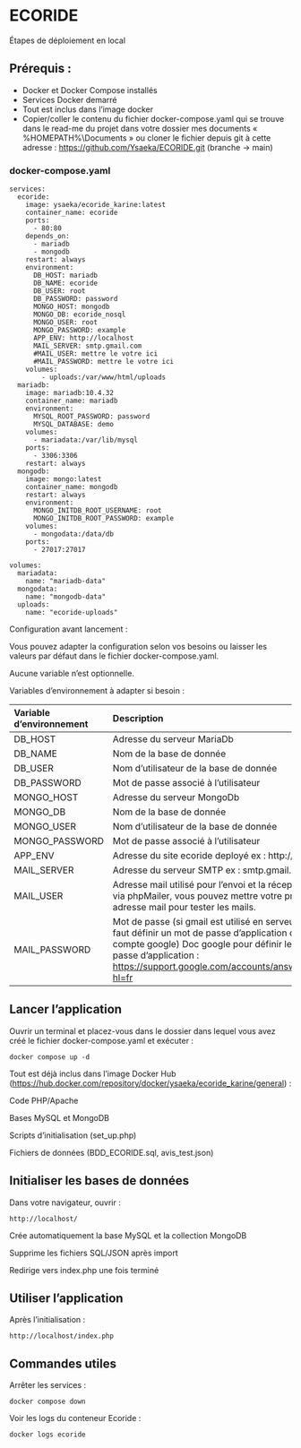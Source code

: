 # ECORIDE
Étapes de déploiement en local

## Prérequis :

- Docker et Docker Compose installés
- Services Docker demarré
- Tout est inclus dans l’image docker
- Copier/coller le contenu du fichier docker-compose.yaml qui se trouve dans le read-me du projet dans votre dossier mes documents « %HOMEPATH%\Documents »
ou cloner le fichier depuis git à cette adresse : https://github.com/Ysaeka/ECORIDE.git (branche -> main)

### docker-compose.yaml
```
services:
  ecoride:
    image: ysaeka/ecoride_karine:latest
    container_name: ecoride
    ports:
      - 80:80
    depends_on:
      - mariadb
      - mongodb
    restart: always
    environment:
      DB_HOST: mariadb
      DB_NAME: ecoride
      DB_USER: root
      DB_PASSWORD: password
      MONGO_HOST: mongodb
      MONGO_DB: ecoride_nosql
      MONGO_USER: root
      MONGO_PASSWORD: example
      APP_ENV: http://localhost
      MAIL_SERVER: smtp.gmail.com
      #MAIL_USER: mettre le votre ici
      #MAIL_PASSWORD: mettre le votre ici
    volumes:
        - uploads:/var/www/html/uploads
  mariadb:
    image: mariadb:10.4.32
    container_name: mariadb
    environment:
      MYSQL_ROOT_PASSWORD: password
      MYSQL_DATABASE: demo
    volumes:
      - mariadata:/var/lib/mysql
    ports:
      - 3306:3306
    restart: always
  mongodb:
    image: mongo:latest
    container_name: mongodb
    restart: always
    environment:
      MONGO_INITDB_ROOT_USERNAME: root
      MONGO_INITDB_ROOT_PASSWORD: example
    volumes:
      - mongodata:/data/db
    ports:
      - 27017:27017

volumes:
  mariadata:
    name: "mariadb-data"
  mongodata:
    name: "mongodb-data"
  uploads:
    name: "ecoride-uploads"
```


Configuration avant lancement :

Vous pouvez adapter la configuration selon vos besoins ou laisser les valeurs par défaut  dans le fichier docker-compose.yaml.

Aucune variable n’est optionnelle.

Variables d’environnement à adapter si besoin  : 

|Variable d’environnement|Description|     
|:--|:--|     
|DB_HOST|	Adresse du serveur MariaDb|
|DB_NAME|	Nom de la base de donnée|
|DB_USER|	Nom d’utilisateur de la base de donnée|
|DB_PASSWORD|	Mot de passe associé à l’utilisateur|
|MONGO_HOST|	Adresse du serveur MongoDb|
|MONGO_DB|	Nom de la base de donnée|
|MONGO_USER|	Nom d’utilisateur de la base de donnée|
|MONGO_PASSWORD|	Mot de passe associé à l’utilisateur|
|APP_ENV|	Adresse du site ecoride deployé ex : http://localhost|
|MAIL_SERVER|	Adresse du serveur SMTP ex : smtp.gmail.com|
|MAIL_USER|	Adresse mail utilisé pour l’envoi et la réception de mail via phpMailer, vous pouvez mettre votre propre adresse mail pour tester les mails.|
|MAIL_PASSWORD|	Mot de passe (si gmail est utilisé en serveur SMTP, il faut définir un mot de passe d’application dans le compte google) Doc google pour définir le mot de passe d’application :  https://support.google.com/accounts/answer/185833?hl=fr|

## Lancer l’application

Ouvrir un terminal et placez-vous dans le dossier dans lequel vous avez créé le fichier docker-compose.yaml et exécuter :
```
docker compose up -d
```

Tout est déjà inclus dans l’image Docker Hub (https://hub.docker.com/repository/docker/ysaeka/ecoride_karine/general) :

Code PHP/Apache

Bases MySQL et MongoDB

Scripts d’initialisation (set_up.php)

Fichiers de données (BDD_ECORIDE.sql, avis_test.json)

## Initialiser les bases de données

Dans votre navigateur, ouvrir :

```http://localhost/```

Crée automatiquement la base MySQL et la collection MongoDB

Supprime les fichiers SQL/JSON après import

Redirige vers index.php une fois terminé

## Utiliser l’application

Après l’initialisation :

```http://localhost/index.php```

## Commandes utiles

Arrêter les services :

```docker compose down```

Voir les logs du conteneur Ecoride :

```docker logs ecoride```

